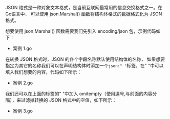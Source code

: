 JSON 格式是一种对象文本格式，是当前互联网最常用的信息交换格式之一。在Go语言中，
可以使用 json.Marshal() 函数将结构体格式的数据格式化为 JSON 格式。

想要使用 json.Marshal() 函数需要我们先引入 encoding/json 包，示例代码如下：

+ 案例
  1.go

在转换 JSON 格式时，JSON 的各个字段名称默认使用结构体的名称，
如果想要指定为其它的名称我们可以在声明结构体时添加一个`json:" "`标签，在" "中可以填入我们想要的内容，代码如下所示：

+ 案例
  2.go

我们还可以在上面的标签的" "中加入 omitempty（使用逗号,与前面的内容分隔），来过滤掉转换的 JSON 格式中的空值，如下所示：

+ 案例
  3.go